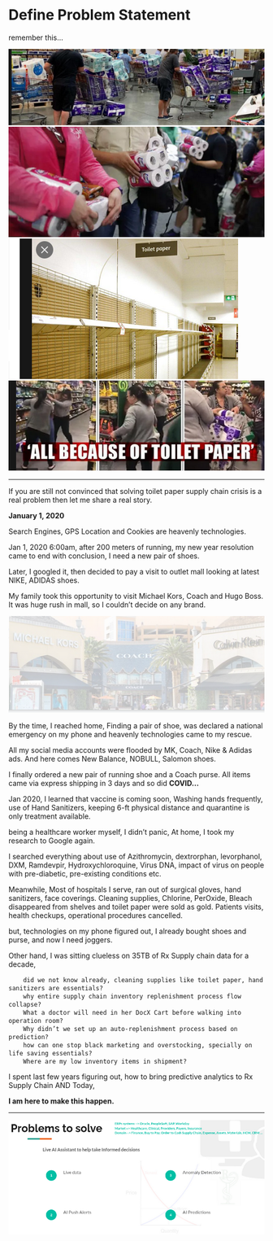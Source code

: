 # Define Problem Statement

remember this...

![ToiletPaper](assets/images/tp8.png)
![ToiletPaper](assets/images/tp4.png)
![ToiletPaper](assets/images/tp3.png)
![ToiletPaper](assets/images/tp5.png)

---

If you are still not convinced that solving toilet paper supply chain crisis is a real problem then let me share a real story.

**January 1, 2020**

Search Engines, GPS Location and Cookies are heavenly technologies.

Jan 1, 2020 6:00am, after 200 meters of running, my new year resolution came to end with conclusion, I need a new pair of shoes.

Later, I googled it, then decided to pay a visit to outlet mall looking at latest NIKE, ADIDAS shoes.

My family took this opportunity to visit Michael Kors, Coach and Hugo Boss.
It was huge rush in mall, so I couldn’t decide on any brand.

![ToiletPaper](assets/images/shop.png)

By the time, I reached home,
Finding a pair of shoe, was declared a national emergency on my phone and heavenly technologies came to my rescue. 

All my social media accounts were flooded by MK, Coach, Nike & Adidas ads. 
And here comes New Balance, NOBULL, Salomon shoes.

I finally ordered a new pair of running shoe and a Coach purse.
All items came via express shipping in 3 days and so did **COVID…**

Jan 2020, I learned that vaccine is coming soon,
Washing hands frequently, use of Hand Sanitizers, keeping 6-ft physical distance and quarantine is only treatment available.

being a healthcare worker myself, I didn’t panic, At home, I took my research to Google again.

I searched everything about use of Azithromycin, dextrorphan, levorphanol, DXM, Ramdevpir, Hydroxychloroquine, Virus DNA, impact of virus on people with pre-diabetic, pre-existing conditions etc.

Meanwhile, Most of hospitals I serve, ran out of surgical gloves, hand sanitizers, face coverings. Cleaning supplies, Chlorine, PerOxide, Bleach disappeared from shelves and toilet paper were sold as gold. Patients visits, health checkups, operational procedures cancelled.

but, technologies on my phone figured out, I already bought shoes and purse, and now I need joggers.

Other hand, I was sitting clueless on 35TB of Rx Supply chain data for a decade, 
        
        did we not know already, cleaning supplies like toilet paper, hand sanitizers are essentials?
        why entire supply chain inventory replenishment process flow collapse?
        What a doctor will need in her DocX Cart before walking into operation room?
        Why didn’t we set up an auto-replenishment process based on prediction?
        how can one stop black marketing and overstocking, specially on life saving essentials?
        Where are my low inventory items in shipment?

I spent last few years figuring out, how to bring predictive analytics to Rx Supply Chain AND Today, 

**I am here to make this happen.**

---

![ToiletPaper](assets/images/problem.png)
